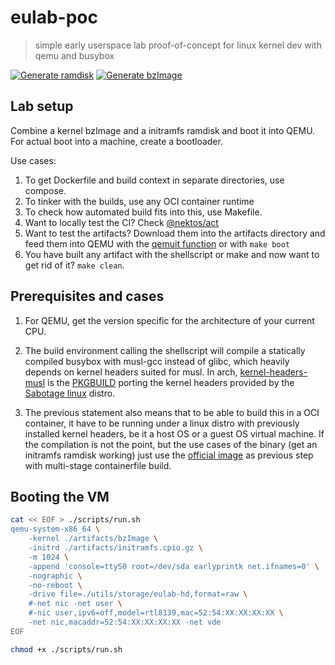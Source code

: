 # eulab-poc
> simple early userspace lab proof-of-concept for linux kernel dev with qemu and busybox

[![Generate ramdisk](https://github.com/deomorxsy/eulab-poc/actions/workflows/ramdisk-builder.yml/badge.svg)](https://github.com/deomorxsy/eulab-poc/actions/workflows/ramdisk-builder.yml)
[![Generate bzImage](https://github.com/deomorxsy/eulab-poc/actions/workflows/kernel-builder.yml/badge.svg)](https://github.com/deomorxsy/eulab-poc/actions/workflows/kernel-builder.yml)

## Lab setup

Combine a kernel bzImage and a initramfs ramdisk and boot it into QEMU. For actual boot into a machine, create a bootloader.

Use cases:
1. To get Dockerfile and build context in separate directories, use compose.
2. To tinker with the builds, use any OCI container runtime
3. To check how automated build fits into this, use Makefile.
4. Want to locally test the CI? Check [@nektos/act](https://github.com/nektos/act)
5. Want to test the artifacts? Download them into the artifacts directory and feed them into QEMU with the [qemuit function](https://github.com/deomorxsy/eulab-poc/blob/194ade5144640d079efdbc27fe25314ea56c70dd/initramfs.sh#L145) or with ```make boot```
6. You have built any artifact with the shellscript or make and now want to get rid of it? ```make clean```.

## Prerequisites and cases

1. For QEMU, get the version specific for the architecture of your current CPU.

2. The build environment calling the shellscript will compile a statically compiled busybox with musl-gcc instead of glibc, which heavily depends on kernel headers suited for musl. In arch, [kernel-headers-musl](https://archlinux.org/packages/extra/x86_64/kernel-headers-musl/) is the [PKGBUILD](https://gitlab.archlinux.org/archlinux/packaging/packages/kernel-headers-musl/-/blob/main/PKGBUILD?ref_type=heads) porting the kernel headers provided by the [Sabotage linux](https://github.com/sabotage-linux/kernel-headers) distro.

3. The previous statement also means that to be able to build this in a OCI container, it have to be running under a linux distro with previously installed kernel headers, be it a host OS or a guest OS virtual machine. If the compilation is not the point, but the use cases of the binary (get an initramfs ramdisk working) just use the [official image](https://hub.docker.com/_/busybox) as previous step with multi-stage containerfile build.

## Booting the VM

```sh
cat << EOF > ./scripts/run.sh
qemu-system-x86_64 \
    -kernel ./artifacts/bzImage \
    -initrd ./artifacts/initramfs.cpio.gz \
    -m 1024 \
    -append 'console=ttyS0 root=/dev/sda earlyprintk net.ifnames=0' \
    -nographic \
    -no-reboot \
    -drive file=./utils/storage/eulab-hd,format=raw \
    #-net nic -net user \
    #-nic user,ipv6=off,model=rtl8139,mac=52:54:XX:XX:XX:XX \
    -net nic,macaddr=52:54:XX:XX:XX:XX -net vde
EOF

chmod +x ./scripts/run.sh
```

